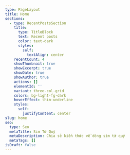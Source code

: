 ```yaml
---
type: PageLayout
title: Home
sections:
  - type: RecentPostsSection
    title:
      type: TitleBlock
      text: Recent posts
      color: text-dark
      styles:
        self:
          textAlign: center
    recentCount: 4
    showThumbnail: true
    showExcerpt: true
    showDate: true
    showAuthor: true
    actions: []
    elementId: ''
    variant: three-col-grid
    colors: bg-light-fg-dark
    hoverEffect: thin-underline
    styles:
      self:
        justifyContent: center
slug: home
seo:
  type: Seo
  metaTitle: Sim Tứ Quý
  metaDescription: Chia sẻ kiến thức về dòng sim tứ quý
  metaTags: []
isDraft: false
---
```

